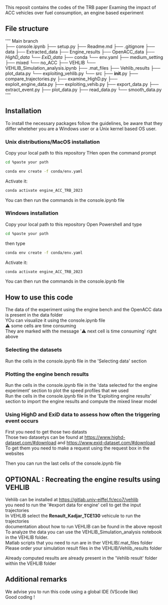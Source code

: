 This reposit contains the codes of the TRB paper Examing the impact of ACC vehicles over fuel consumption, an engine based experiment<br>

## File structure
''''
Main branch   
    ├── console.ipynb
    ├── setup.py
    ├── Readme.md 
    ├── .gitignore
    ├── data
        ├── Extracted_data
        ├── Engine_results
        ├── OpenACC_data
        ├── *HighD_data*
        └──  *ExiD_data*
    ├── conda
        └──  env.yaml
        ├── medium_setting
        ├── mixed
        └── no_ACC
    ├── VEHLIB
        └── VEHLIB_Simulation_analysis.ipynb
        ├── .mat_files
        ├── Vehlib_results
        ├── plot_data.py
        └── exploiting_vehlib.py
    └── src
        ├── __init__.py
        ├── compare_trajectories.py
        ├── examine_HighD.py
        ├── exploit_engine_data.py
        ├── exploiting_vehib.py
        ├── export_data.py
        ├── extract_event.py
        ├── plot_data.py
        ├── read_data.py
        └── smooth_data.py
''''
## Installation
To install the necessary packages follow the guidelines, be aware that they differ wheteher you are a Windows user or a Unix kernel based OS user.
### Unix distributions/MacOS installation

Copy your local path to this repository
THen open the command prompt
````bash
cd %paste your path
````

````bash
conda env create -f conda/env.yaml
````

Activate it:
````bash
conda activate engine_ACC_TRB_2023
````

You can then run the commands in the console.ipynb file 

### Windows installation
Copy your local path to this repository
Open Powershell and type
````bash
cd %paste your path
````

then type 
````bash
conda env create -f conda/env.yaml
````

Activate it:
````bash
conda activate engine_ACC_TRB_2023
````

You can then run the commands in the console.ipynb file 

## How to use this code

The data of the experiment using the engine bench and the OpenACC data is present in the data folder<br>
YOu can visualize it using the console.ipynb file<br>
⚠️ some cells are time consuming<br>
They are marked with the message 	'⚠️ next cell is time consuming' right above<br>
### Selecting the datasets
Run the cells in the console.ipynb file in the 'Selecting data' section<br>
### Plotting the engine bench results
Run the cells in the console.ipynb file in the 'data selected for the engine experiment' section to plot the speed profiles that we used<br>
Run the cells in the console.ipynb file in the 'Exploiting engine results' section to import the engine results and compute the mixed linear model<br>

### Using HighD and ExiD data to assess how often the triggering event occurs

First you need to get those two datasts<br>
Those two datasetys can be found at https://www.highd-dataset.com/#download and https://www.exid-dataset.com/#download<br>
To get them you need to make a request using the request box in the websites<br>

Then you can run the last cells of the console.ipynb file
## OPTIONAL : Recreating the engine results using VEHLIB 

Vehlib can be installed at https://gitlab.univ-eiffel.fr/eco7/vehlib<br>
you need to run the '#export data for engine' cell to get the input trajectories<br>
In VEHLIB select the **Renault_Kadjar_TCE130** vehicule to run the trajectories<br>
documentation about how to run VEHLIB can be found in the above reposit<br>
To analyze the data you can use the VEHLIB_Simulation_analysis notebook in the VEHLIB folder.<br>
Matlab scripts that you need to run are in ther VEHLIB/.mat_files folder<br>
Please order your simulation result files in the VEHLIB/Vehlib_results folder<br>

Already computed results are already present in the 'Vehlib result' folder within the VEHLIB folder

## Additional remarks

We advise you to run this code using a global IDE (VScode like) <br>
Good coding !